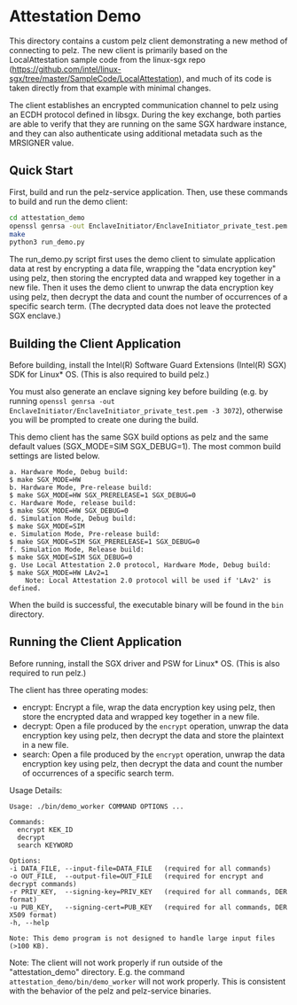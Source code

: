 # Attestation Demo

This directory contains a custom pelz client demonstrating a new method of connecting to pelz.
The new client is primarily based on the LocalAttestation sample code from the linux-sgx repo
(https://github.com/intel/linux-sgx/tree/master/SampleCode/LocalAttestation),
and much of its code is taken directly from that example with minimal changes.

The client establishes an encrypted communication channel to pelz using an ECDH protocol defined in libsgx.
During the key exchange, both parties are able to verify that they are running on the same SGX hardware instance,
and they can also authenticate using additional metadata such as the MRSIGNER value.


## Quick Start

First, build and run the pelz-service application.
Then, use these commands to build and run the demo client:

``` bash
cd attestation_demo
openssl genrsa -out EnclaveInitiator/EnclaveInitiator_private_test.pem -3 3072
make
python3 run_demo.py
```

The run_demo.py script first uses the demo client to simulate application data at rest
by encrypting a data file, wrapping the "data encryption key" using pelz,
then storing the encrypted data and wrapped key together in a new file.
Then it uses the demo client to unwrap the data encryption key using pelz,
then decrypt the data and count the number of occurrences of a specific search term.
(The decrypted data does not leave the protected SGX enclave.)


## Building the Client Application

Before building, install the Intel(R) Software Guard Extensions (Intel(R) SGX) SDK for Linux* OS.
(This is also required to build pelz.)

You must also generate an enclave signing key before building
(e.g. by running `openssl genrsa -out EnclaveInitiator/EnclaveInitiator_private_test.pem -3 3072`),
otherwise you will be prompted to create one during the build.

This demo client has the same SGX build options as pelz
and the same default values (SGX_MODE=SIM SGX_DEBUG=1).
The most common build settings are listed below.

```
a. Hardware Mode, Debug build:
$ make SGX_MODE=HW
b. Hardware Mode, Pre-release build:
$ make SGX_MODE=HW SGX_PRERELEASE=1 SGX_DEBUG=0
c. Hardware Mode, release build:
$ make SGX_MODE=HW SGX_DEBUG=0
d. Simulation Mode, Debug build:
$ make SGX_MODE=SIM
e. Simulation Mode, Pre-release build:
$ make SGX_MODE=SIM SGX_PRERELEASE=1 SGX_DEBUG=0
f. Simulation Mode, Release build:
$ make SGX_MODE=SIM SGX_DEBUG=0
g. Use Local Attestation 2.0 protocol, Hardware Mode, Debug build:
$ make SGX_MODE=HW LAv2=1
    Note: Local Attestation 2.0 protocol will be used if 'LAv2' is defined.
```

When the build is successful, the executable binary will be found in the `bin` directory.


## Running the Client Application

Before running, install the SGX driver and PSW for Linux* OS.
(This is also required to run pelz.)

The client has three operating modes:
* encrypt: Encrypt a file, wrap the data encryption key using pelz,
  then store the encrypted data and wrapped key together in a new file.
* decrypt: Open a file produced by the `encrypt` operation,
  unwrap the data encryption key using pelz,
  then decrypt the data and store the plaintext in a new file.
* search: Open a file produced by the `encrypt` operation,
  unwrap the data encryption key using pelz,
  then decrypt the data and count the number of occurrences of a specific search term.

Usage Details:
```
Usage: ./bin/demo_worker COMMAND OPTIONS ...

Commands:
  encrypt KEK_ID
  decrypt
  search KEYWORD

Options:
-i DATA_FILE, --input-file=DATA_FILE   (required for all commands)
-o OUT_FILE,  --output-file=OUT_FILE   (required for encrypt and decrypt commands)
-r PRIV_KEY,  --signing-key=PRIV_KEY   (required for all commands, DER format)
-u PUB_KEY,   --signing-cert=PUB_KEY   (required for all commands, DER X509 format)
-h, --help

Note: This demo program is not designed to handle large input files (>100 KB).
```

Note: The client will not work properly if run outside of the "attestation_demo" directory.
E.g. the command `attestation_demo/bin/demo_worker` will not work properly.
This is consistent with the behavior of the pelz and pelz-service binaries.
